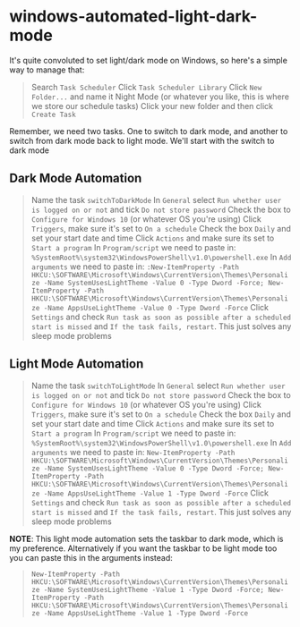# windows-automated-light-dark-mode

It's quite convoluted to set light/dark mode on Windows, so here's a simple way to manage that:

> Search `Task Scheduler`
> Click `Task Scheduler Library`
> Click `New Folder...` and name it Night Mode (or whatever you like, this is where we store our schedule tasks)
> Click your new folder and then click `Create Task`

Remember, we need two tasks. One to switch to dark mode, and another to switch from dark mode back to light mode. We'll start with the switch to dark mode

## Dark Mode Automation

> Name the task `switchToDarkMode`
> In `General` select `Run whether user is logged on or not` and tick `Do not store password`
> Check the box to `Configure for Windows 10` (or whatever OS you're using)
> Click `Triggers`, make sure it's set to `On a schedule`
> Check the box `Daily` and set your start date and time
> Click `Actions` and make sure its set to `Start a program`
> In `Program/script` we need to paste in: `%SystemRoot%\system32\WindowsPowerShell\v1.0\powershell.exe`
> In `Add arguments` we need to paste in: `:New-ItemProperty -Path HKCU:\SOFTWARE\Microsoft\Windows\CurrentVersion\Themes\Personalize -Name SystemUsesLightTheme -Value 0 -Type Dword -Force; New-ItemProperty -Path HKCU:\SOFTWARE\Microsoft\Windows\CurrentVersion\Themes\Personalize -Name AppsUseLightTheme -Value 0 -Type Dword -Force`
> Click `Settings` and check `Run task as soon as possible after a scheduled start is missed` and `If the task fails, restart`. This just solves any sleep mode problems

## Light Mode Automation

> Name the task `switchToLightMode`
> In `General` select `Run whether user is logged on or not` and tick `Do not store password`
> Check the box to `Configure for Windows 10` (or whatever OS you're using)
> Click `Triggers`, make sure it's set to `On a schedule`
> Check the box `Daily` and set your start date and time
> Click `Actions` and make sure its set to `Start a program`
> In `Program/script` we need to paste in: `%SystemRoot%\system32\WindowsPowerShell\v1.0\powershell.exe`
> In `Add arguments` we need to paste in: `New-ItemProperty -Path HKCU:\SOFTWARE\Microsoft\Windows\CurrentVersion\Themes\Personalize -Name SystemUsesLightTheme -Value 0 -Type Dword -Force; New-ItemProperty -Path HKCU:\SOFTWARE\Microsoft\Windows\CurrentVersion\Themes\Personalize -Name AppsUseLightTheme -Value 1 -Type Dword -Force`
> Click `Settings` and check `Run task as soon as possible after a scheduled start is missed` and `If the task fails, restart`. This just solves any sleep mode problems

**NOTE**: This light mode automation sets the taskbar to dark mode, which is my preference. Alternatively if you want the taskbar to be light mode too you can paste this in the arguments instead:

> `New-ItemProperty -Path HKCU:\SOFTWARE\Microsoft\Windows\CurrentVersion\Themes\Personalize -Name SystemUsesLightTheme -Value 1 -Type Dword -Force; New-ItemProperty -Path HKCU:\SOFTWARE\Microsoft\Windows\CurrentVersion\Themes\Personalize -Name AppsUseLightTheme -Value 1 -Type Dword -Force`

